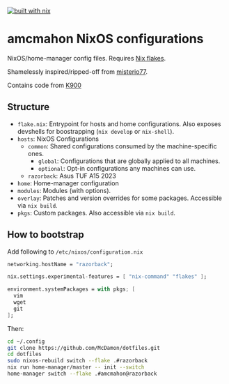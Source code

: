 [![built with nix](https://img.shields.io/static/v1?logo=nixos&logoColor=white&label=&message=Built%20with%20Nix&color=41439a)](https://builtwithnix.org)

# amcmahon NixOS configurations

NixOS/home-manager config files. Requires [Nix flakes](https://nixos.wiki/wiki/Flakes).

Shamelessly inspired/ripped-off from [misterio77](https://github.com/misterio77/nix-config).

Contains code from [K900](https://github.com/K900/vscode-remote-workaround)

## Structure

- `flake.nix`: Entrypoint for hosts and home configurations. Also exposes devshells for boostrapping (`nix develop` or `nix-shell`).
- `hosts`: NixOS Configurations
  - `common`: Shared configurations consumed by the machine-specific ones.
    - `global`: Configurations that are globally applied to all machines.
    - `optional`: Opt-in configurations any machines can use.
  - `razorback`: Asus TUF A15 2023
- `home`: Home-manager configuration
- `modules`: Modules (with options).
- `overlay`: Patches and version overrides for some packages. Accessible via `nix build`.
- `pkgs`: Custom packages. Also accessible via `nix build`.

## How to bootstrap

Add following to ```/etc/nixos/configuration.nix```

```nix
networking.hostName = "razorback";

nix.settings.experimental-features = [ "nix-command" "flakes" ];

environment.systemPackages = with pkgs; [
  vim
  wget
  git
];
```

Then:

```bash
cd ~/.config
git clone https://github.com/McDamon/dotfiles.git
cd dotfiles
sudo nixos-rebuild switch --flake .#razorback
nix run home-manager/master -- init --switch
home-manager switch --flake .#amcmahon@razorback
```
